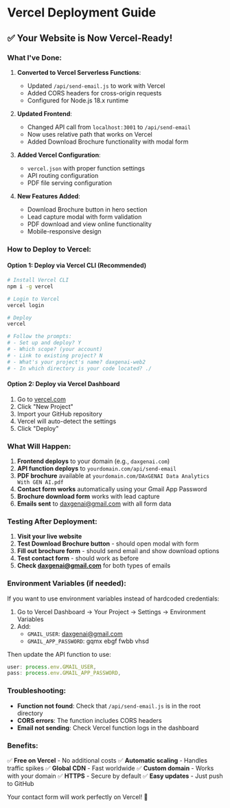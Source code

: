 # Vercel Deployment Guide

## ✅ Your Website is Now Vercel-Ready!

### What I've Done:

1. **Converted to Vercel Serverless Functions**:
   - Updated `/api/send-email.js` to work with Vercel
   - Added CORS headers for cross-origin requests
   - Configured for Node.js 18.x runtime

2. **Updated Frontend**:
   - Changed API call from `localhost:3001` to `/api/send-email`
   - Now uses relative path that works on Vercel
   - Added Download Brochure functionality with modal form

3. **Added Vercel Configuration**:
   - `vercel.json` with proper function settings
   - API routing configuration
   - PDF file serving configuration

4. **New Features Added**:
   - Download Brochure button in hero section
   - Lead capture modal with form validation
   - PDF download and view online functionality
   - Mobile-responsive design

### How to Deploy to Vercel:

#### Option 1: Deploy via Vercel CLI (Recommended)
```bash
# Install Vercel CLI
npm i -g vercel

# Login to Vercel
vercel login

# Deploy
vercel

# Follow the prompts:
# - Set up and deploy? Y
# - Which scope? (your account)
# - Link to existing project? N
# - What's your project's name? daxgenai-web2
# - In which directory is your code located? ./
```

#### Option 2: Deploy via Vercel Dashboard
1. Go to [vercel.com](https://vercel.com)
2. Click "New Project"
3. Import your GitHub repository
4. Vercel will auto-detect the settings
5. Click "Deploy"

### What Will Happen:

1. **Frontend deploys** to your domain (e.g., `daxgenai.com`)
2. **API function deploys** to `yourdomain.com/api/send-email`
3. **PDF brochure** available at `yourdomain.com/DAxGENAI Data Analytics With GEN AI.pdf`
4. **Contact form works** automatically using your Gmail App Password
5. **Brochure download form** works with lead capture
6. **Emails sent** to daxgenai@gmail.com with all form data

### Testing After Deployment:

1. **Visit your live website**
2. **Test Download Brochure button** - should open modal with form
3. **Fill out brochure form** - should send email and show download options
4. **Test contact form** - should work as before
5. **Check daxgenai@gmail.com** for both types of emails

### Environment Variables (if needed):

If you want to use environment variables instead of hardcoded credentials:

1. Go to Vercel Dashboard → Your Project → Settings → Environment Variables
2. Add:
   - `GMAIL_USER`: daxgenai@gmail.com
   - `GMAIL_APP_PASSWORD`: gqmx ebgf fwbb vhsd

Then update the API function to use:
```javascript
user: process.env.GMAIL_USER,
pass: process.env.GMAIL_APP_PASSWORD,
```

### Troubleshooting:

- **Function not found**: Check that `/api/send-email.js` is in the root directory
- **CORS errors**: The function includes CORS headers
- **Email not sending**: Check Vercel function logs in the dashboard

### Benefits:

✅ **Free on Vercel** - No additional costs
✅ **Automatic scaling** - Handles traffic spikes
✅ **Global CDN** - Fast worldwide
✅ **Custom domain** - Works with your domain
✅ **HTTPS** - Secure by default
✅ **Easy updates** - Just push to GitHub

Your contact form will work perfectly on Vercel! 🚀
